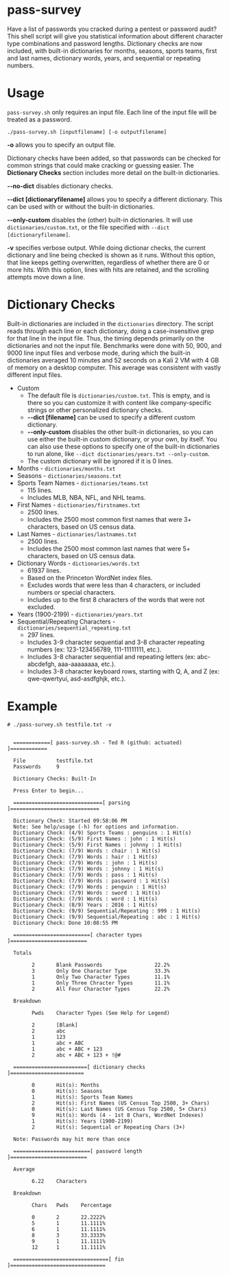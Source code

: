 # pass-survey
Have a list of passwords you cracked during a pentest or password audit? This shell script will give you statistical information about different character type combinations and password lengths. Dictionary checks are now included, with built-in dictionaries for months, seasons, sports teams, first and last names, dictionary words, years, and sequential or repeating numbers.

# Usage
`pass-survey.sh` only requires an input file. Each line of the input file will be treated as a password.

`./pass-survey.sh [inputfilename] [-o outputfilename]`

**-o** allows you to specify an output file.

Dictionary checks have been added, so that passwords can be checked for common strings that could make cracking or guessing easier. The **Dictionary Checks** section includes more detail on the built-in dictionaries.

**--no-dict** disables dictionary checks.

**--dict [dictionaryfilename]** allows you to specify a different dictionary. This can be used with or without the built-in dictionaries.

**--only-custom** disables the (other) built-in dictionaries. It will use `dictionaries/custom.txt`, or the file specified with `--dict [dictionaryfilename]`.

**-v** specifies verbose output. While doing dictionar checks, the current dictionary and line being checked is shown as it runs. Without this option, that line keeps getting overwritten, regardless of whether there are 0 or more hits. With this option, lines with hits are retained, and the scrolling attempts move down a line.

# Dictionary Checks

Built-in dictionaries are included in the `dictionaries` directory. The script reads through each line or each dictionary, doing a case-insensitive grep for that line in the input file. Thus, the timing depends primarily on the dictionaries and not the input file. Benchmarks were done with 50, 900, and 9000 line input files and verbose mode, during which the built-in dictionaries averaged 10 minutes and 52 seconds on a Kali 2 VM with 4 GB of memory on a desktop computer. This average was consistent with vastly different input files.

* Custom
  - The default file is `dictionaries/custom.txt`. This is empty, and is there so you can customize it with content like company-specific strings or other personalized dictionary checks.
  - **--dict [filename]** can be used to specify a different custom dictionary.
  - **--only-custom** disables the other built-in dictionaries, so you can use either the built-in custom dictionary, or your own, by itself. You can also use these options to specify one of the built-in dictionaries to run alone, like `--dict dictionaries/years.txt --only-custom`.
  - The custom dictionary will be ignored if it is 0 lines.
* Months - `dictionaries/months.txt`
* Seasons - `dictionaries/seasons.txt`
* Sports Team Names - `dictionaries/teams.txt`
  - 115 lines.
  - Includes MLB, NBA, NFL, and NHL teams.
* First Names - `dictionaries/firstnames.txt`
  - 2500 lines.
  - Includes the 2500 most common first names that were 3+ characters, based on US census data.
* Last Names - `dictionaries/lastnames.txt`
  - 2500 lines.
  - Includes the 2500 most common last names that were 5+ characters, based on US census data.
* Dictionary Words - `dictionaries/words.txt`
  - 61937 lines.
  - Based on the Princeton WordNet index files.
  - Excludes words that were less than 4 characters, or included numbers or special characters.
  - Includes up to the first 8 characters of the words that were not excluded.
* Years (1900-2199) - `dictionaries/years.txt`
* Sequential/Repeating Characters - `dictionaries/sequential_repeating.txt`
  - 297 lines.
  - Includes 3-9 character sequential and 3-8 character repeating numbers (ex: 123-123456789, 111-11111111, etc.).
  - Includes 3-8 character sequential and repeating letters (ex: abc-abcdefgh, aaa-aaaaaaaa, etc.).
  - Includes 3-8 character keyboard rows, starting with Q, A, and Z (ex: qwe-qwertyui, asd-asdfghjk, etc.).



# Example
```
# ./pass-survey.sh testfile.txt -v


  ============[ pass-survey.sh - Ted R (github: actuated) ]============

  File          testfile.txt
  Passwords     9

  Dictionary Checks: Built-In

  Press Enter to begin...

  =============================[ parsing ]=============================

  Dictionary Check: Started 09:58:06 PM
  Note: See help/usage (-h) for options and information.
  Dictionary Check: (4/9) Sports Teams : penguins : 1 Hit(s)                           
  Dictionary Check: (5/9) First Names : john : 1 Hit(s)                                
  Dictionary Check: (5/9) First Names : johnny : 1 Hit(s)                          
  Dictionary Check: (7/9) Words : chair : 1 Hit(s)                                    
  Dictionary Check: (7/9) Words : hair : 1 Hit(s)                           
  Dictionary Check: (7/9) Words : john : 1 Hit(s)                           
  Dictionary Check: (7/9) Words : johnny : 1 Hit(s)                       
  Dictionary Check: (7/9) Words : pass : 1 Hit(s)                           
  Dictionary Check: (7/9) Words : password : 1 Hit(s)                       
  Dictionary Check: (7/9) Words : penguin : 1 Hit(s)                        
  Dictionary Check: (7/9) Words : sword : 1 Hit(s)                          
  Dictionary Check: (7/9) Words : word : 1 Hit(s)                           
  Dictionary Check: (8/9) Years : 2016 : 1 Hit(s)                           
  Dictionary Check: (9/9) Sequential/Repeating : 999 : 1 Hit(s)                             
  Dictionary Check: (9/9) Sequential/Repeating : abc : 1 Hit(s)                            
  Dictionary Check: Done 10:08:55 PM                                                       

  =========================[ character types ]=========================

  Totals

        2       Blank Passwords                 22.2%
        3       Only One Character Type         33.3%
        1       Only Two Character Types        11.1%
        1       Only Three Chracter Types       11.1%
        2       All Four Character Types        22.2%

  Breakdown

        Pwds    Character Types (See Help for Legend)

        2       [Blank]
        2       abc
        1       123
        1       abc + ABC
        1       abc + ABC + 123
        2       abc + ABC + 123 + !@#

  ========================[ dictionary checks ]========================

        0       Hit(s): Months
        0       Hit(s): Seasons
        1       Hit(s): Sports Team Names
        2       Hit(s): First Names (US Census Top 2500, 3+ Chars)
        0       Hit(s): Last Names (US Census Top 2500, 5+ Chars)
        9       Hit(s): Words (4 - 1st 8 Chars, WordNet Indexes)
        1       Hit(s): Years (1900-2199)
        2       Hit(s): Sequential or Repeating Chars (3+)

  Note: Passwords may hit more than once

  =========================[ password length ]=========================

  Average

        6.22    Characters

  Breakdown

        Chars   Pwds    Percentage

        0       2       22.2222%
        5       1       11.1111%
        6       1       11.1111%
        8       3       33.3333%
        9       1       11.1111%
        12      1       11.1111%

  ===============================[ fin ]===============================

```

